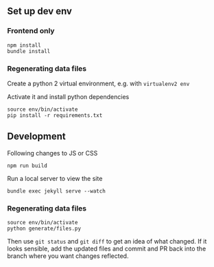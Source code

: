 
Set up dev env
--------------

### Frontend only

```
npm install
bundle install
```

### Regenerating data files

Create a python 2 virtual environment, e.g. with `virtualenv2 env`

Activate it and install python dependencies

```
source env/bin/activate
pip install -r requirements.txt
```

Development
-----------

Following changes to JS or CSS

```
npm run build
```

Run a local server to view the site

```
bundle exec jekyll serve --watch
```

### Regenerating data files

```
source env/bin/activate
python generate/files.py
```

Then use `git status` and `git diff` to get an idea of what changed. If it looks sensible, add the updated files and commit and PR back into the branch where you want changes reflected.